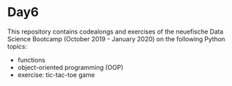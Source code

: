 # Day6

This repository contains codealongs and exercises of the neuefische Data Science Bootcamp (October 2019 - January 2020) on the following Python topics:
- functions
- object-oriented programming (OOP)
- exercise: tic-tac-toe game
